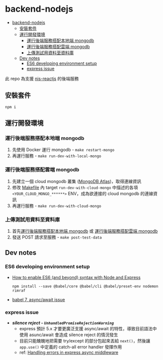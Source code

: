 # backend-nodejs

- [backend-nodejs](#backend-nodejs)
  - [安裝套件](#安裝套件)
  - [運行開發環境](#運行開發環境)
    - [運行後端服務搭配本地端 mongodb](#運行後端服務搭配本地端-mongodb)
    - [運行後端服務搭配雲端 mongodb](#運行後端服務搭配雲端-mongodb)
    - [上傳測試用資料至資料庫](#上傳測試用資料至資料庫)
  - [Dev notes](#dev-notes)
    - [ES6 developing environment setup](#es6-developing-environment-setup)
    - [express issue](#express-issue)

此 repo 為支援 [nis-reactjs](https://github.com/hjcian/nis-reactjs) 的後端服務

## 安裝套件
`npm i`
## 運行開發環境

### 運行後端服務搭配本地端 mongodb
1. 先使用 Docker 運行 mongodb - `make restart-mongo`
2. 再運行服務 - `make run-dev-with-local-mongo`

### 運行後端服務搭配雲端 mongodb
1. 先建立一個 cloud mongodb 叢集 ([MongoDB Atlas](https://www.mongodb.com/cloud/atlas))，取得連線資訊
2. 修改 [Makefile](./Makefile) 內 target `run-dev-with-cloud-mongo` 中描述的各項 `<YOUR_CLOUD_MONGO_******>` ENV，成為欲連接的 cloud mongodb 的連線資訊
3. 再運行服務 - `make run-dev-with-cloud-mongo`

### 上傳測試用資料至資料庫
1. 首先[運行後端服務搭配本地端 mongodb](#運行後端服務搭配本地端-mongodb) 或 [運行後端服務搭配雲端 mongodb](#運行後端服務搭配雲端-mongodb)
2. 發送 POST 請求至服務 - `make post-test-data`

## Dev notes
### ES6 developing environment setup
- [How to enable ES6 (and beyond) syntax with Node and Express](https://www.freecodecamp.org/news/how-to-enable-es6-and-beyond-syntax-with-node-and-express-68d3e11fe1ab/#how-does-it-work-a-high-level-view-of-what-we-need)
  ```
  npm install --save @babel/core @babel/cli @babel/preset-env nodemon rimraf
  ```
- [babel 7, async/await issue](https://stackoverflow.com/a/53736090/8694937)


### express issue
- ***silence reject - `UnhandledPromiseRejectionWarning`***
  - express 預計 5.x 才要更廣泛支援 async/await 的特性，導致目前語法中使用 asunc/await 會造成 silence reject 的情況發生
  - 目前只能醜醜地把需要 try/except 的部分包起來丟給 `next()`，然後讓 `app.use()` 中定義的 catch-all error handler 發揮作用
  - ref: [Handling errors in express async middleware](https://stackoverflow.com/a/51391081/8694937)